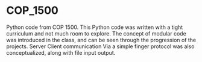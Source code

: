 # COP_1500
Python code from COP 1500. 
This Python code was written with a tight curriculum and not much room to explore.
The concept of modular code was introduced in the class, and can be seen through the 
progression of the projects. Server Client communication Via a simple finger protocol 
was also conceptualized, along with file input output.
